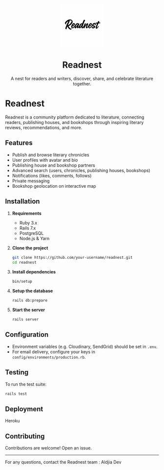 <p align="center">
  <img src="app/assets/images/logo.jpg" alt="Readnest Logo" width="140"/>
</p>

<h1 align="center">Readnest</h1>

<p align="center">
  A nest for readers and writers, discover, share, and celebrate literature together.
</p>


# Readnest

Readnest is a community platform dedicated to literature, connecting readers, publishing houses, and bookshops through inspiring literary reviews, recommendations, and more.

## Features

- Publish and browse literary chronicles
- User profiles with avatar and bio
- Publishing house and bookshop partners
- Advanced search (users, chronicles, publishing houses, bookshops)
- Notifications (likes, comments, follows)
- Private messaging
- Bookshop geolocation on interactive map

## Installation

1. **Requirements**
   - Ruby 3.x
   - Rails 7.x
   - PostgreSQL
   - Node.js & Yarn

2. **Clone the project**
   ```sh
   git clone https://github.com/your-username/readnest.git
   cd readnest
   ```

3. **Install dependencies**
   ```sh
   bin/setup
   ```

4. **Setup the database**
   ```sh
   rails db:prepare
   ```

5. **Start the server**
   ```sh
   rails server
   ```

## Configuration

- Environment variables (e.g. Cloudinary, SendGrid) should be set in `.env`.
- For email delivery, configure your keys in `config/environments/production.rb`.

## Testing

To run the test suite:
```sh
rails test
```

## Deployment

Heroku

## Contributing

Contributions are welcome! Open an issue.

---

For any questions, contact the Readnest team : Aldjia Dev
